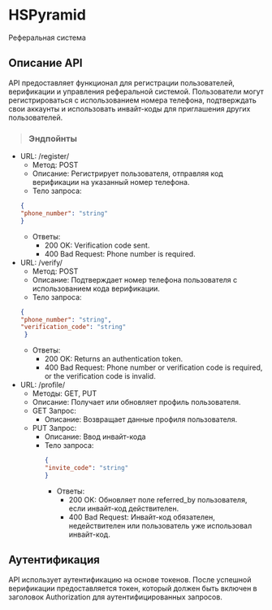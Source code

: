 # HSPyramid
Реферальная система
## Описание API
API предоставляет функционал для регистрации пользователей, верификации и управления реферальной системой. Пользователи могут регистрироваться с использованием номера телефона, подтверждать свои аккаунты и использовать инвайт-коды для приглашения других пользователей.
>### Эндпойнты
* URL: /register/
    * Метод: POST
    * Описание: Регистрирует пользователя, отправляя код верификации на указанный номер телефона.
    * Тело запроса:
    ```json
    {
    "phone_number": "string"
    }
   ```
    * Ответы:
         * 200 OK: Verification code sent.
         * 400 Bad Request: Phone number is required.
* URL: /verify/
   * Метод: POST
   * Описание: Подтверждает номер телефона пользователя с использованием кода верификации.
   * Тело запроса:
  ```json
  {
  "phone_number": "string",
  "verification_code": "string"
   }
  ```
   * Ответы:
      * 200 OK: Returns an authentication token.
      * 400 Bad Request: Phone number or verification code is required, or the verification code is invalid.
* URL: /profile/
   * Методы: GET, PUT
   * Описание: Получает или обновляет профиль пользователя.
   * GET Запрос:
        * Описание: Возвращает данные профиля пользователя.
   * PUT Запрос:
        * Описание: Ввод инвайт-кода
        * Тело запроса:
          ```json
          {
          "invite_code": "string"
          }
          ```
          * Ответы:
            * 200 OK: Обновляет поле referred_by пользователя, если инвайт-код действителен.
            * 400 Bad Request: Инвайт-код обязателен, недействителен или пользователь уже использовал инвайт-код.
## Аутентификация
API использует аутентификацию на основе токенов. После успешной верификации предоставляется токен, который должен быть включен в заголовок Authorization для аутентифицированных запросов.
